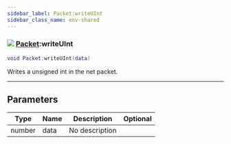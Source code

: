 ```yaml
---
sidebar_label: Packet:writeUInt
sidebar_class_name: env-shared
---
```


### ![](/img/wiki/shared.png) [Packet](../packet/README.md):writeUInt

```lua
void Packet:writeUInt(data)
```

Writes a unsigned int in the net packet.<br/>

-----------------
## Parameters

| Type   | Name | Description | Optional |
| ------ | ---- | ----------- | -------: |
| number | data | No description |   |
